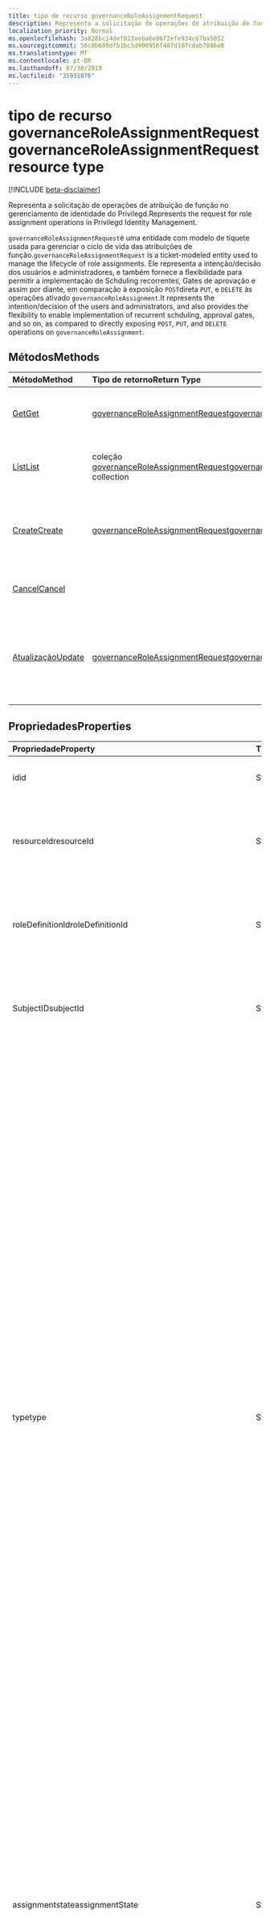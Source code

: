 ```yaml
---
title: tipo de recurso governanceRoleAssignmentRequest
description: Representa a solicitação de operações de atribuição de função no gerenciamento de identidade do Privilegd.
localization_priority: Normal
ms.openlocfilehash: 3a828bc14def823aeba6e06f2efe924c67ba5052
ms.sourcegitcommit: 56c0b609dfb1bc5d900956f407d107cdab7086e8
ms.translationtype: MT
ms.contentlocale: pt-BR
ms.lasthandoff: 07/30/2019
ms.locfileid: "35931876"
---
```

# <a name="governanceroleassignmentrequest-resource-type"></a><span data-ttu-id="8cabc-103">tipo de recurso governanceRoleAssignmentRequest</span><span class="sxs-lookup"><span data-stu-id="8cabc-103">governanceRoleAssignmentRequest resource type</span></span>

[!INCLUDE [beta-disclaimer](../../includes/beta-disclaimer.md)]

<span data-ttu-id="8cabc-104">Representa a solicitação de operações de atribuição de função no gerenciamento de identidade do Privilegd.</span><span class="sxs-lookup"><span data-stu-id="8cabc-104">Represents the request for role assignment operations in Privilegd Identity Management.</span></span>

<span data-ttu-id="8cabc-105">`governanceRoleAssignmentRequest`é uma entidade com modelo de tíquete usada para gerenciar o ciclo de vida das atribuições de função.</span><span class="sxs-lookup"><span data-stu-id="8cabc-105">`governanceRoleAssignmentRequest` is a ticket-modeled entity used to manage the lifecycle of role assignments.</span></span> <span data-ttu-id="8cabc-106">Ele representa a intenção/decisão dos usuários e administradores, e também fornece a flexibilidade para permitir a implementação de Schduling recorrentes, Gates de aprovação e assim por diante, em comparação à exposição `POST`direta `PUT`, e `DELETE` às operações ativado `governanceRoleAssignment`.</span><span class="sxs-lookup"><span data-stu-id="8cabc-106">It represents the intention/decision of the users and administrators, and also provides the flexibility to enable implementation of recurrent schduling, approval gates, and so on, as compared to directly exposing `POST`, `PUT`, and `DELETE` operations on `governanceRoleAssignment`.</span></span>

## <a name="methods"></a><span data-ttu-id="8cabc-107">Métodos</span><span class="sxs-lookup"><span data-stu-id="8cabc-107">Methods</span></span>

| <span data-ttu-id="8cabc-108">Método</span><span class="sxs-lookup"><span data-stu-id="8cabc-108">Method</span></span>          |<span data-ttu-id="8cabc-109">Tipo de retorno</span><span class="sxs-lookup"><span data-stu-id="8cabc-109">Return Type</span></span>  |<span data-ttu-id="8cabc-110">Descrição</span><span class="sxs-lookup"><span data-stu-id="8cabc-110">Description</span></span>|
|:------------|:--------|:--------|
|[<span data-ttu-id="8cabc-111">Get</span><span class="sxs-lookup"><span data-stu-id="8cabc-111">Get</span></span>](../api/governanceroleassignmentrequest-get.md) | [<span data-ttu-id="8cabc-112">governanceRoleAssignmentRequest</span><span class="sxs-lookup"><span data-stu-id="8cabc-112">governanceRoleAssignmentRequest</span></span>](../resources/governanceroleassignmentrequest.md)|<span data-ttu-id="8cabc-113">Obtenha uma solicitação de atribuição de função especificada por ID.</span><span class="sxs-lookup"><span data-stu-id="8cabc-113">Get a role assignment request specified by ID.</span></span>  
|[<span data-ttu-id="8cabc-114">List</span><span class="sxs-lookup"><span data-stu-id="8cabc-114">List</span></span>](../api/governanceroleassignmentrequest-list.md) | <span data-ttu-id="8cabc-115">coleção [governanceRoleAssignmentRequest](../resources/governanceroleassignmentrequest.md)</span><span class="sxs-lookup"><span data-stu-id="8cabc-115">[governanceRoleAssignmentRequest](../resources/governanceroleassignmentrequest.md)  collection</span></span>|<span data-ttu-id="8cabc-116">Obter solicitações de atribuição de função em um recurso.</span><span class="sxs-lookup"><span data-stu-id="8cabc-116">Get role assignment requests on a resource.</span></span>|
|[<span data-ttu-id="8cabc-117">Create</span><span class="sxs-lookup"><span data-stu-id="8cabc-117">Create</span></span>](../api/governanceroleassignmentrequest-post.md)|  [<span data-ttu-id="8cabc-118">governanceRoleAssignmentRequest</span><span class="sxs-lookup"><span data-stu-id="8cabc-118">governanceRoleAssignmentRequest</span></span>](../resources/governanceroleassignmentrequest.md)|<span data-ttu-id="8cabc-119">Criar uma solicitação para gerenciar o ciclo de vida da atribuição de função nova ou existente.</span><span class="sxs-lookup"><span data-stu-id="8cabc-119">Create a request to manage the lifecycle of existing or new role assignment.</span></span>|
|[<span data-ttu-id="8cabc-120">Cancel</span><span class="sxs-lookup"><span data-stu-id="8cabc-120">Cancel</span></span>](../api/governanceroleassignmentrequest-cancel.md)|  |<span data-ttu-id="8cabc-121">Cancelar uma solicitação de atribuição de função pendente.</span><span class="sxs-lookup"><span data-stu-id="8cabc-121">Cancel a pending role assignment request.</span></span>|
|[<span data-ttu-id="8cabc-122">Atualização</span><span class="sxs-lookup"><span data-stu-id="8cabc-122">Update</span></span>](../api/governanceroleassignmentrequest-update.md)| [<span data-ttu-id="8cabc-123">governanceRoleAssignmentRequest</span><span class="sxs-lookup"><span data-stu-id="8cabc-123">governanceRoleAssignmentRequest</span></span>](../resources/governanceroleassignmentrequest.md)|<span data-ttu-id="8cabc-124">Os administradores atualizam as decisões sobre solicitações se as solicitações estiverem no `PendingAdminDecision`status de.</span><span class="sxs-lookup"><span data-stu-id="8cabc-124">Administrators update the decisions on requests if the requests are in status of `PendingAdminDecision`.</span></span>|

## <a name="properties"></a><span data-ttu-id="8cabc-125">Propriedades</span><span class="sxs-lookup"><span data-stu-id="8cabc-125">Properties</span></span>
| <span data-ttu-id="8cabc-126">Propriedade</span><span class="sxs-lookup"><span data-stu-id="8cabc-126">Property</span></span>                  | <span data-ttu-id="8cabc-127">Tipo</span><span class="sxs-lookup"><span data-stu-id="8cabc-127">Type</span></span>          |<span data-ttu-id="8cabc-128">Descrição</span><span class="sxs-lookup"><span data-stu-id="8cabc-128">Description</span></span>|
|:--------------------------|:--------------|:----------|
|<span data-ttu-id="8cabc-129">id</span><span class="sxs-lookup"><span data-stu-id="8cabc-129">id</span></span>                         |<span data-ttu-id="8cabc-130">String</span><span class="sxs-lookup"><span data-stu-id="8cabc-130">String</span></span>         |<span data-ttu-id="8cabc-131">A ID da solicitação de atribuição de função.</span><span class="sxs-lookup"><span data-stu-id="8cabc-131">The id of the role assignment request.</span></span>|
|<span data-ttu-id="8cabc-132">resourceId</span><span class="sxs-lookup"><span data-stu-id="8cabc-132">resourceId</span></span>                 |<span data-ttu-id="8cabc-133">String</span><span class="sxs-lookup"><span data-stu-id="8cabc-133">String</span></span>         |<span data-ttu-id="8cabc-134">Obrigatório.</span><span class="sxs-lookup"><span data-stu-id="8cabc-134">Required.</span></span> <span data-ttu-id="8cabc-135">A ID do recurso ao qual a solicitação de atribuição de função está associada.</span><span class="sxs-lookup"><span data-stu-id="8cabc-135">The id of the resource which the role assignment request is associated with.</span></span>|
|<span data-ttu-id="8cabc-136">roleDefinitionId</span><span class="sxs-lookup"><span data-stu-id="8cabc-136">roleDefinitionId</span></span>           |<span data-ttu-id="8cabc-137">String</span><span class="sxs-lookup"><span data-stu-id="8cabc-137">String</span></span>         |<span data-ttu-id="8cabc-138">Obrigatório.</span><span class="sxs-lookup"><span data-stu-id="8cabc-138">Required.</span></span> <span data-ttu-id="8cabc-139">A ID da definição de função à qual a solicitação de atribuição de função está associada.</span><span class="sxs-lookup"><span data-stu-id="8cabc-139">The id of the role definition which the role assignment request is associated with.</span></span>|
|<span data-ttu-id="8cabc-140">SubjectID</span><span class="sxs-lookup"><span data-stu-id="8cabc-140">subjectId</span></span>                  |<span data-ttu-id="8cabc-141">String</span><span class="sxs-lookup"><span data-stu-id="8cabc-141">String</span></span>         |<span data-ttu-id="8cabc-142">Obrigatório.</span><span class="sxs-lookup"><span data-stu-id="8cabc-142">Required.</span></span> <span data-ttu-id="8cabc-143">A ID da entidade à qual a solicitação de atribuição de função está associada.</span><span class="sxs-lookup"><span data-stu-id="8cabc-143">The id of the subject which the role assignment request is associated with.</span></span>|
|<span data-ttu-id="8cabc-144">type</span><span class="sxs-lookup"><span data-stu-id="8cabc-144">type</span></span>                       |<span data-ttu-id="8cabc-145">String</span><span class="sxs-lookup"><span data-stu-id="8cabc-145">String</span></span>         |<span data-ttu-id="8cabc-146">Obrigatório.</span><span class="sxs-lookup"><span data-stu-id="8cabc-146">Required.</span></span> <span data-ttu-id="8cabc-147">Representando o tipo da operação na atribuição de função.</span><span class="sxs-lookup"><span data-stu-id="8cabc-147">Representing the type of the operation on the role assignment.</span></span> <span data-ttu-id="8cabc-148">O valor pode ser</span><span class="sxs-lookup"><span data-stu-id="8cabc-148">The value can be</span></span> <ul><li><span data-ttu-id="8cabc-149">`AdminAdd`: Administradores atribuem usuários/grupos a funções;</span><span class="sxs-lookup"><span data-stu-id="8cabc-149">`AdminAdd`: Administrators assign users/groups to roles;</span></span></li><li><span data-ttu-id="8cabc-150">`UserAdd`: Os usuários ativam atribuições qualificadas;</span><span class="sxs-lookup"><span data-stu-id="8cabc-150">`UserAdd`: Users activate eligible assignments;</span></span></li><li> <span data-ttu-id="8cabc-151">`AdminUpdate`: Administradores alterar as atribuições de função existentes</span><span class="sxs-lookup"><span data-stu-id="8cabc-151">`AdminUpdate`: Administrators change existing role assignments</span></span></li><li><span data-ttu-id="8cabc-152">`AdminRemove`: Administradores removem usuários/grupos de funções;</span><span class="sxs-lookup"><span data-stu-id="8cabc-152">`AdminRemove`: Administrators remove users/groups from roles;</span></span><li><span data-ttu-id="8cabc-153">`UserRemove`: Os usuários desativam atribuições ativas;</span><span class="sxs-lookup"><span data-stu-id="8cabc-153">`UserRemove`: Users deactivate active assignments;</span></span><li><span data-ttu-id="8cabc-154">`UserExtend`: Os usuários solicitam estender suas atribuições de expiração;</span><span class="sxs-lookup"><span data-stu-id="8cabc-154">`UserExtend`: Users request to extend their expiring assignments;</span></span></li><li><span data-ttu-id="8cabc-155">`AdminExtend`: Os administradores extendem as atribuições expiradas.</span><span class="sxs-lookup"><span data-stu-id="8cabc-155">`AdminExtend`: Administrators extend expiring assignments.</span></span></li><li><span data-ttu-id="8cabc-156">`UserRenew`: Os usuários solicitam a renovação de suas atribuições expiradas;</span><span class="sxs-lookup"><span data-stu-id="8cabc-156">`UserRenew`: Users request to renew their expired assignments;</span></span></li><li><span data-ttu-id="8cabc-157">`AdminRenew`: Os administradores extendem as atribuições expiradas.</span><span class="sxs-lookup"><span data-stu-id="8cabc-157">`AdminRenew`: Administrators extend expiring assignments.</span></span></li></ul>|
|<span data-ttu-id="8cabc-158">assignmentstate</span><span class="sxs-lookup"><span data-stu-id="8cabc-158">assignmentState</span></span>|<span data-ttu-id="8cabc-159">String</span><span class="sxs-lookup"><span data-stu-id="8cabc-159">String</span></span>  |<span data-ttu-id="8cabc-160">Obrigatório.</span><span class="sxs-lookup"><span data-stu-id="8cabc-160">Required.</span></span> <span data-ttu-id="8cabc-161">O estado da atribuição.</span><span class="sxs-lookup"><span data-stu-id="8cabc-161">The state of the assignment.</span></span> <span data-ttu-id="8cabc-162">O valor pode ser</span><span class="sxs-lookup"><span data-stu-id="8cabc-162">The value can be</span></span> <ul><li> <span data-ttu-id="8cabc-163">`Eligible`para atribuição qualificada</span><span class="sxs-lookup"><span data-stu-id="8cabc-163">`Eligible` for eligible assignment</span></span></li><li> <span data-ttu-id="8cabc-164">`Active`– Se ele for atribuído `Active` diretamente por administradores ou ativado em uma atribuição qualificada pelos usuários.</span><span class="sxs-lookup"><span data-stu-id="8cabc-164">`Active` - if it is directly assigned `Active` by administrators, or activated on an eligible assignment by the users.</span></span></li></ul>|
|<span data-ttu-id="8cabc-165">requestedDateTime</span><span class="sxs-lookup"><span data-stu-id="8cabc-165">requestedDateTime</span></span>          |<span data-ttu-id="8cabc-166">DateTimeOffset</span><span class="sxs-lookup"><span data-stu-id="8cabc-166">DateTimeOffset</span></span> |<span data-ttu-id="8cabc-167">Somente leitura.</span><span class="sxs-lookup"><span data-stu-id="8cabc-167">Read-only.</span></span> <span data-ttu-id="8cabc-168">O tempo de criação da solicitação.</span><span class="sxs-lookup"><span data-stu-id="8cabc-168">The request create time.</span></span> <span data-ttu-id="8cabc-169">O tipo Timestamp representa informações de data e hora usando o formato ISO 8601 e está sempre no horário UTC.</span><span class="sxs-lookup"><span data-stu-id="8cabc-169">The Timestamp type represents date and time information using ISO 8601 format and is always in UTC time.</span></span> <span data-ttu-id="8cabc-170">Por exemplo, meia-noite em UTC no dia 1º de janeiro de 2014 teria esta aparência: `'2014-01-01T00:00:00Z'`</span><span class="sxs-lookup"><span data-stu-id="8cabc-170">For example, midnight UTC on Jan 1, 2014 would look like this: `'2014-01-01T00:00:00Z'`</span></span>|
|<span data-ttu-id="8cabc-171">Cronograma</span><span class="sxs-lookup"><span data-stu-id="8cabc-171">schedule</span></span>                   |[<span data-ttu-id="8cabc-172">governanceSchedule</span><span class="sxs-lookup"><span data-stu-id="8cabc-172">governanceSchedule</span></span>](governanceschedule.md)|<span data-ttu-id="8cabc-173">O objeto Schedule da solicitação de atribuição de função.</span><span class="sxs-lookup"><span data-stu-id="8cabc-173">The schedule object of the role assignment request.</span></span>|
|<span data-ttu-id="8cabc-174">motivos</span><span class="sxs-lookup"><span data-stu-id="8cabc-174">reason</span></span>                     |<span data-ttu-id="8cabc-175">String</span><span class="sxs-lookup"><span data-stu-id="8cabc-175">String</span></span>         |<span data-ttu-id="8cabc-176">Uma mensagem fornecida por usuários e administradores quando você cria a solicitação sobre por que ela é necessária.</span><span class="sxs-lookup"><span data-stu-id="8cabc-176">A message provided by users and administrators when create the request about why it is needed.</span></span>|
|<span data-ttu-id="8cabc-177">status</span><span class="sxs-lookup"><span data-stu-id="8cabc-177">status</span></span>                     |[<span data-ttu-id="8cabc-178">governanceRoleAssignmentRequestStatus</span><span class="sxs-lookup"><span data-stu-id="8cabc-178">governanceRoleAssignmentRequestStatus</span></span>](governanceroleassignmentrequeststatus.md)         |<span data-ttu-id="8cabc-179">O status da solicitação de atribuição de função.</span><span class="sxs-lookup"><span data-stu-id="8cabc-179">The status of the role assignment request.</span></span>|
|<span data-ttu-id="8cabc-180">linkedEligibleRoleAssignmentId</span><span class="sxs-lookup"><span data-stu-id="8cabc-180">linkedEligibleRoleAssignmentId</span></span>|<span data-ttu-id="8cabc-181">String</span><span class="sxs-lookup"><span data-stu-id="8cabc-181">String</span></span>        |<span data-ttu-id="8cabc-182">Se esta for uma solicitação para ativação de função, ela representará a ID `eligible assignment` da referida; Caso contrário, o valor `null`será.</span><span class="sxs-lookup"><span data-stu-id="8cabc-182">If this is a request for role activation, it represents the id of the `eligible assignment` being referred; Otherwise, the value is `null`.</span></span> |



## <a name="relationships"></a><span data-ttu-id="8cabc-183">Relações</span><span class="sxs-lookup"><span data-stu-id="8cabc-183">Relationships</span></span>
| <span data-ttu-id="8cabc-184">Relação</span><span class="sxs-lookup"><span data-stu-id="8cabc-184">Relationship</span></span> | <span data-ttu-id="8cabc-185">Tipo</span><span class="sxs-lookup"><span data-stu-id="8cabc-185">Type</span></span>                                |<span data-ttu-id="8cabc-186">Descrição</span><span class="sxs-lookup"><span data-stu-id="8cabc-186">Description</span></span>|
|:-------------|:----------------------------------|:----------|
|<span data-ttu-id="8cabc-187">recurso</span><span class="sxs-lookup"><span data-stu-id="8cabc-187">resource</span></span>      |[<span data-ttu-id="8cabc-188">Entidadegovernanceresource</span><span class="sxs-lookup"><span data-stu-id="8cabc-188">governanceResource</span></span>](../resources/governanceresource.md)            |<span data-ttu-id="8cabc-189">Somente leitura.</span><span class="sxs-lookup"><span data-stu-id="8cabc-189">Read-only.</span></span> <span data-ttu-id="8cabc-190">O recurso para o qual a solicitação pretende.</span><span class="sxs-lookup"><span data-stu-id="8cabc-190">The resource that the request aims to.</span></span> |
|<span data-ttu-id="8cabc-191">roleDefinition</span><span class="sxs-lookup"><span data-stu-id="8cabc-191">roleDefinition</span></span>|[<span data-ttu-id="8cabc-192">governanceRoleDefinition</span><span class="sxs-lookup"><span data-stu-id="8cabc-192">governanceRoleDefinition</span></span>](../resources/governanceroledefinition.md)|<span data-ttu-id="8cabc-193">Somente leitura.</span><span class="sxs-lookup"><span data-stu-id="8cabc-193">Read-only.</span></span> <span data-ttu-id="8cabc-194">A definição de função para a qual a solicitação pretende.</span><span class="sxs-lookup"><span data-stu-id="8cabc-194">The role definition that the request aims to.</span></span> |
|<span data-ttu-id="8cabc-195">subject</span><span class="sxs-lookup"><span data-stu-id="8cabc-195">subject</span></span>       |[<span data-ttu-id="8cabc-196">governanceSubject</span><span class="sxs-lookup"><span data-stu-id="8cabc-196">governanceSubject</span></span>](../resources/governancesubject.md)|<span data-ttu-id="8cabc-197">Somente leitura.</span><span class="sxs-lookup"><span data-stu-id="8cabc-197">Read-only.</span></span> <span data-ttu-id="8cabc-198">A entidade de usuário/grupo.</span><span class="sxs-lookup"><span data-stu-id="8cabc-198">The user/group principal.</span></span>|

### <a name="json-representation"></a><span data-ttu-id="8cabc-199">Representação JSON</span><span class="sxs-lookup"><span data-stu-id="8cabc-199">JSON representation</span></span>

<span data-ttu-id="8cabc-200">Veja a seguir uma representação JSON do recurso.</span><span class="sxs-lookup"><span data-stu-id="8cabc-200">Here is a JSON representation of the resource.</span></span>

<!-- {
  "blockType": "resource",
  "keyProperty": "id",
  "optionalProperties": [

  ],
  "@odata.type": "microsoft.graph.governanceRoleAssignmentRequest"
}-->

```json
{
  "id": "String (identifier)",
  "resourceId": "String",
  "roleDefinitionId": "String",
  "subjectId": "String",
  "type": "String",
  "assignmentState": "String",
  "reason": "String",
  "requestedDateTime": "String (timestamp)",
  "schedule": {"@odata.type": "microsoft.graph.governanceSchedule"},
  "status": {"@odata.type": "microsoft.graph.governanceRoleAssignmentRequestStatus"},
  "linkedEligibleRoleAssignmentId": "String"
}

```

<!-- uuid: 8fcb5dbc-d5aa-4681-8e31-b001d5168d79
2015-10-25 14:57:30 UTC -->
<!--
{
  "type": "#page.annotation",
  "description": "governanceRoleAssignmentRequest",
  "keywords": "",
  "section": "documentation",
  "tocPath": "",
  "suppressions": []
}
-->
